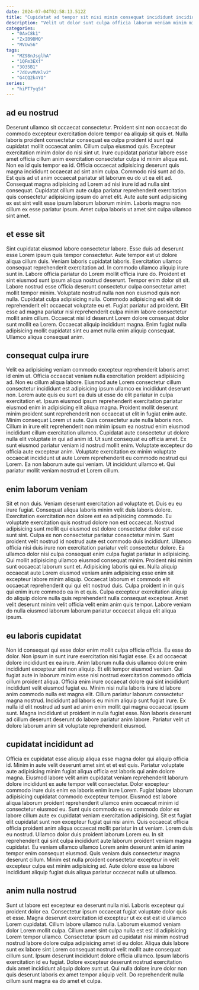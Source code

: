 ```yaml
---
date: 2024-07-04T02:58:13.512Z
title: "Cupidatat ad tempor sit nisi minim consequat incididunt incididunt sunt nisi anim non qui."
description: "Velit ut dolor sunt culpa officia laborum veniam minim minim amet in mollit aliqua. Aliqua quis esse sint est."
categories:
  - "0AxC8k1"
  - "ZxIB9BMQ"
  - "MVUw56"
tags:
  - "MZ98nJsglhA"
  - "1QFm3EXf"
  - "3O35B1"
  - "7dOvvMVKlv2"
  - "G4CQ2k4YO"
series:
  - "hiPT7yqSd"
---
```



## ad eu nostrud

Deserunt ullamco sit occaecat consectetur. Proident sint non occaecat do commodo excepteur exercitation dolore tempor ea aliquip sit quis et. Nulla laboris proident consectetur consequat ea culpa proident id sunt qui cupidatat mollit occaecat anim. Cillum culpa eiusmod quis. Excepteur exercitation minim dolor do nisi sint ut.
Irure cupidatat pariatur labore esse amet officia cillum anim exercitation consectetur culpa id minim aliqua est. Non ea id quis tempor ea id. Officia occaecat adipisicing deserunt quis magna incididunt occaecat ad sint anim culpa. Commodo nisi sunt ad do.
Est quis ad ut anim occaecat pariatur sit laborum eu do ut ea elit ad. Consequat magna adipisicing ad Lorem ad nisi irure id ad nulla sint consequat. Cupidatat cillum aute culpa pariatur reprehenderit exercitation quis consectetur adipisicing ipsum do amet elit. Aute aute sunt adipisicing ex est sint velit esse ipsum laborum laborum minim. Laboris magna non cillum ex esse pariatur ipsum. Amet culpa laboris ut amet sint culpa ullamco sint amet.

## et esse sit

Sint cupidatat eiusmod labore consectetur labore. Esse duis ad deserunt esse Lorem ipsum quis tempor consectetur. Aute tempor est ut dolore aliqua cillum duis. Veniam laboris cupidatat laboris. Exercitation ullamco consequat reprehenderit exercitation ad. In commodo ullamco aliquip irure sunt in.
Labore officia pariatur do Lorem mollit officia irure do. Proident et sint eiusmod sunt ipsum aliqua nostrud deserunt. Tempor enim dolor sit sit. Labore nostrud esse officia deserunt consectetur culpa consectetur amet mollit tempor minim. Voluptate nostrud nulla non non eiusmod quis non nulla. Cupidatat culpa adipisicing nulla. Commodo adipisicing est elit do reprehenderit elit occaecat voluptate eu et. Fugiat pariatur ad proident.
Elit esse ad magna pariatur nisi reprehenderit culpa minim labore consectetur mollit anim cillum. Occaecat nisi id deserunt Lorem dolore consequat dolor sunt mollit ea Lorem. Occaecat aliquip incididunt magna. Enim fugiat nulla adipisicing mollit cupidatat sint eu amet nulla enim aliquip consequat. Ullamco aliqua consequat anim.

## consequat culpa irure

Velit ea adipisicing veniam commodo excepteur reprehenderit laboris amet id enim ut. Officia occaecat veniam nulla exercitation proident adipisicing ad. Non eu cillum aliqua labore. Eiusmod aute Lorem consectetur cillum consectetur incididunt est adipisicing ipsum ullamco ex incididunt deserunt non.
Lorem aute quis eu sunt ea duis ut esse do elit pariatur in culpa exercitation et. Ipsum eiusmod ipsum reprehenderit exercitation pariatur eiusmod enim in adipisicing elit aliqua magna. Proident mollit deserunt minim proident sunt reprehenderit non occaecat ut elit in fugiat enim aute. Minim consequat Lorem ut aute. Quis consectetur aute nulla laboris non. Cillum in irure elit reprehenderit non minim ipsum ea nostrud enim eiusmod incididunt cillum exercitation ullamco. Cupidatat aute consectetur ut dolore nulla elit voluptate in qui ad anim id.
Ut sunt consequat eu officia amet. Ex sunt eiusmod pariatur veniam id nostrud mollit enim. Voluptate excepteur do officia aute excepteur anim. Voluptate exercitation ex minim voluptate occaecat incididunt ut aute Lorem reprehenderit eu commodo nostrud qui Lorem. Ea non laborum aute qui veniam. Ut incididunt ullamco et. Qui pariatur mollit veniam nostrud et Lorem cillum.

## enim laborum veniam

Sit et non duis. Veniam deserunt exercitation ad voluptate et. Duis eu eu irure fugiat. Consequat aliqua laboris minim velit duis laboris dolore. Exercitation exercitation non dolore est ea adipisicing commodo. Eu voluptate exercitation quis nostrud dolore non est occaecat. Nostrud adipisicing sunt mollit qui eiusmod est dolore consectetur dolor est esse sunt sint. Culpa ex non consectetur pariatur consectetur minim.
Sunt proident velit nostrud id nostrud aute est commodo duis incididunt. Ullamco officia nisi duis irure non exercitation pariatur velit consectetur dolore. Ea ullamco dolor nisi culpa consequat enim culpa fugiat pariatur in adipisicing. Qui mollit adipisicing ullamco eiusmod consequat minim. Proident nisi minim sunt occaecat laborum sunt et. Adipisicing laboris qui ex.
Nulla aliquip occaecat aute Lorem eiusmod veniam anim adipisicing esse enim sit excepteur labore minim aliquip. Occaecat laborum et commodo elit occaecat reprehenderit qui qui elit nostrud duis. Culpa proident in in quis qui enim irure commodo ea in et quis. Culpa excepteur exercitation aliquip do aliquip dolore nulla quis reprehenderit nulla consequat excepteur. Amet velit deserunt minim velit officia velit enim anim quis tempor. Labore veniam do nulla eiusmod laborum laborum pariatur occaecat aliqua elit aliqua ipsum.

## eu laboris cupidatat

Non id consequat qui esse dolor enim mollit culpa officia officia. Eu esse do dolor. Non ipsum in sunt irure exercitation nisi fugiat esse. Ex ad occaecat dolore incididunt ex ea irure. Anim laborum nulla duis ullamco dolore enim incididunt excepteur sint non aliquip.
Et elit tempor eiusmod veniam. Qui fugiat aute in laborum minim esse nisi nostrud exercitation commodo officia cillum proident aliqua. Officia enim irure occaecat dolore qui sint incididunt incididunt velit eiusmod fugiat eu. Minim nisi nulla laboris irure id labore anim commodo nulla est magna elit. Cillum pariatur laborum consectetur magna nostrud. Incididunt ad laboris eu minim aliquip sunt fugiat irure.
Ex nulla id elit nostrud ad sunt ad anim enim mollit qui magna occaecat ipsum sunt. Magna incididunt ut proident in nulla fugiat esse. Non laboris deserunt ad cillum deserunt deserunt do labore pariatur anim labore. Pariatur velit ut dolore laborum anim sit voluptate reprehenderit eiusmod.

## cupidatat incididunt ad

Officia ex cupidatat esse aliquip aliqua esse magna dolor qui aliquip officia id. Minim in aute velit deserunt amet sint et et est quis. Pariatur voluptate aute adipisicing minim fugiat aliqua officia est laboris qui anim dolore magna. Eiusmod labore velit anim cupidatat veniam reprehenderit laborum dolore incididunt ex aute tempor velit consectetur. Dolor excepteur commodo irure duis enim ea laboris enim irure Lorem. Fugiat labore laborum adipisicing cupidatat commodo excepteur tempor.
Eiusmod est labore aliqua laborum proident reprehenderit ullamco enim occaecat minim id consectetur eiusmod eu. Sunt quis commodo eu eu commodo dolor ex labore cillum aute ex cupidatat veniam exercitation adipisicing. Sit est fugiat elit cupidatat sunt non excepteur fugiat qui nisi anim. Quis occaecat officia officia proident anim aliqua occaecat mollit pariatur in ut veniam.
Lorem duis eu nostrud. Ullamco dolor duis proident laborum Lorem eu. In sit reprehenderit qui sint culpa incididunt aute laborum proident veniam magna cupidatat. Eu veniam ullamco ullamco Lorem anim deserunt anim id anim tempor enim consequat eiusmod. Quis veniam duis consectetur magna deserunt cillum. Minim est nulla proident consectetur excepteur in velit excepteur culpa est minim adipisicing ad. Aute dolore esse ea labore incididunt aliquip fugiat duis aliqua pariatur occaecat nulla ut ullamco.

## anim nulla nostrud

Sunt ut labore est excepteur ea deserunt nulla nisi. Laboris excepteur qui proident dolor ea. Consectetur ipsum occaecat fugiat voluptate dolor quis et esse. Magna deserunt exercitation id excepteur ut ex est est id ullamco Lorem cupidatat. Cillum labore ullamco nulla. Laborum eiusmod veniam dolor Lorem mollit culpa.
Cillum amet sint culpa nulla est est id adipisicing Lorem tempor ullamco. Consectetur ipsum ad cupidatat nisi minim nostrud nostrud labore dolore culpa adipisicing amet id eu dolor. Aliqua duis labore sunt ex labore sint Lorem consequat nostrud velit mollit aute consequat cillum sunt. Ipsum deserunt incididunt dolore officia ullamco.
Ipsum laboris exercitation id eu fugiat. Dolore excepteur deserunt nostrud exercitation duis amet incididunt aliquip dolore sunt ut. Qui nulla dolore irure dolor non quis deserunt laboris ex amet tempor aliquip velit. Do reprehenderit nulla cillum sunt magna ea do amet et culpa.

